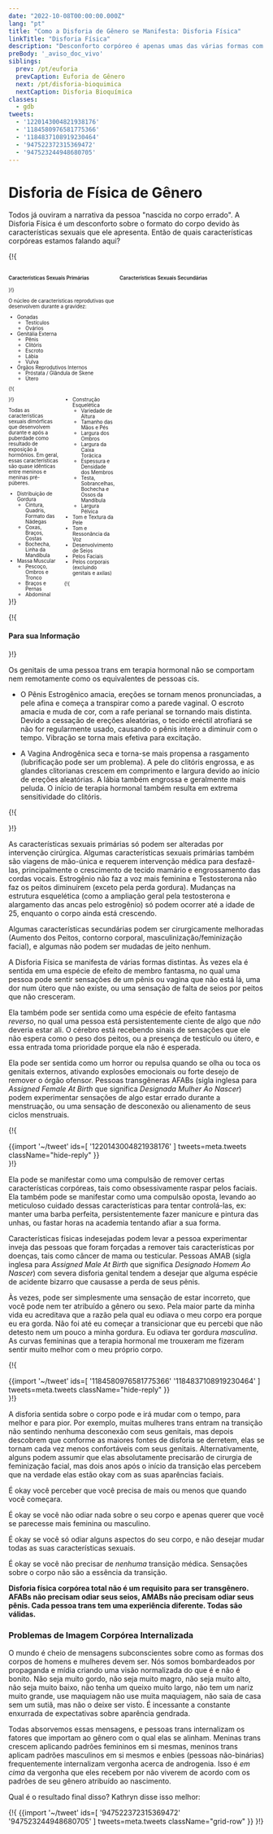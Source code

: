```yaml
---
date: "2022-10-08T00:00:00.000Z"
lang: "pt"
title: "Como a Disforia de Gênero se Manifesta: Disforia Física"
linkTitle: "Disforia Física"
description: "Desconforto corpóreo é apenas umas das várias formas com as quais a Disforia de Gênero se manifesta."
preBody: '_aviso_doc_vivo'
siblings:
  prev: /pt/euforia
  prevCaption: Euforia de Gênero
  next: /pt/disforia-bioquimica
  nextCaption: Disforia Bioquímica
classes:
  - gdb
tweets:
  - '1220143004821938176'
  - '1184580976581775366'
  - '1184837108919230464'
  - '947522372315369472'
  - '947523244948680705'
---
```


# Disforia de Física de Gênero

Todos já ouviram a narrativa da pessoa "nascida no corpo errado". A Disforia Física é um desconforto sobre o formato do corpo devido às características sexuais que ele apresenta. Então de quais características corpóreas estamos falando aqui?

{!{
<style>

.fact-grid h4 { font-weight: 600;grid-row: 1; }

.fact-grid li {break-inside: avoid;}

@media (min-width: 500px) {
  .fact-grid {
    display: grid;
    grid-template-columns: 1fr 2fr;
    grid-template-rows: min-content 1fr;
    grid-column-gap: 1em;
    font-size: 0.7em;
  }

  .fact-grid .two-col { column-count: 2; }
}

</style>
<div class="fact-grid ">
  <h4>Características Sexuais Primárias</h4>
  <div>
}!}

O núcleo de características reprodutivas que desenvolvem durante a gravidez:

- Gonadas
  - Testículos
  - Ovários
- Genitália Externa
  - Pênis
  - Clitóris
  - Escroto
  - Lábia
  - Vulva
- Órgãos Reprodutivos Internos
  - Próstata / Glândula de Skene
  - Útero


{!{ </div>  <h4>Características Sexuais Secundárias</h4>
<div class="two-col"> }!}

Todas as características sexuais dimórficas que desenvolvem durante e após a puberdade como resultado de exposição à hormônios. Em geral, essas características são quase idênticas entre meninos e meninas pré-púberes.

- Distribuição de Gordura
  - Cintura, Quadris, Formato das Nádegas
  - Coxas, Braços, Costas
  - Bochecha, Linha da Mandíbula
- Massa Muscular
  - Pescoço, Ombros e Tronco
  - Braços e Pernas
  - Abdominal
- Construção Esquelética
  - Variedade de Altura
  - Tamanho das Mãos e Pés
  - Largura dos Ombros
  - Largura da Caixa Torácica
  - Espessura e Densidade dos Membros
  - Testa, Sobrancelhas, Bochecha e Ossos da Mandíbula
  - Largura Pélvica
- Tom e Textura da Pele
- Tom e Ressonância da Voz
- Desenvolvimento de Seios
- Pelos Faciais
- Pelos corporais (excluindo genitais e axilas)


{!{ </div></div> }!}

{!{ <div class="gutter"><div class="card"><div class="card-body"><h4 class="card-title">Para sua Informação</h4> }!}

Os genitais de uma pessoa trans em terapia hormonal não se comportam nem remotamente como os equivalentes de pessoas cis.

- O Pênis Estrogênico amacia, ereções se tornam menos pronunciadas, a pele afina e começa a transpirar como a parede vaginal. O escroto amacia e muda de cor, com a rafe perianal se tornando mais distinta. Devido a cessação de ereções aleatórias, o tecido eréctil atrofiará se não for regularmente usado, causando o pênis inteiro a diminuir com o tempo. Vibração se torna mais efetiva para excitação.

- A Vagina Androgênica seca e torna-se mais propensa a rasgamento (lubrificação pode ser um problema). A pele do clitóris engrossa, e as glandes clitorianas crescem em comprimento e largura devido ao início de ereções aleatórias. A lábia também engrossa e geralmente mais peluda. O início de terapia hormonal também resulta em extrema sensitividade do clitóris.

{!{ </div></div></div> }!}

As características sexuais primárias só podem ser alteradas por intervenção cirúrgica. Algumas características sexuais primárias também são viagens de mão-única e requerem intervenção médica para desfazê-las, principalmente o crescimento de tecido mamário e engrossamento das cordas vocais. Estrogênio não faz a voz mais feminina e Testosterona não faz os peitos diminuírem (exceto pela perda gordura). Mudanças na estrutura esquelética (como a ampliação geral pela testosterona e alargamento das ancas pelo estrogênio) só podem ocorrer até a idade de 25, enquanto o corpo ainda está crescendo.

Algumas características secundárias podem ser cirurgicamente melhoradas (Aumento dos Peitos, contorno corporal, masculinização/feminização facial), e algumas não podem ser mudadas de jeito nenhum.

A Disforia Física se manifesta de várias formas distintas. Às vezes ela é sentida em uma espécie de efeito de membro fantasma, no qual uma pessoa pode sentir sensações de um pênis ou vagina que não está lá, uma dor num útero que não existe, ou uma sensação de falta de seios por peitos que não cresceram.

Ela também pode ser sentida como uma espécie de efeito fantasma *reverso*, no qual uma pessoa está persistentemente ciente de algo que *não* deveria estar ali. O cérebro está recebendo sinais de sensações que ele não espera como o peso dos peitos, ou a presença de testículo ou útero, e essa entrada toma prioridade porque ela não é esperada.

Ela pode ser sentida como um horror ou repulsa quando se olha ou toca os genitais externos, ativando explosões emocionais ou forte desejo de remover o órgão ofensor. Pessoas transgêneras AFABs (sigla inglesa para <em lang="en">Assigned Female At Birth</em> que significa <em>Designada Mulher Ao Nascer</em>) podem experimentar sensações de algo estar errado durante a menstruação, ou uma sensação de desconexão ou alienamento de seus ciclos menstruais.

{!{ <div class="gutter">{{import '~/tweet' ids=[
  '1220143004821938176'
] tweets=meta.tweets className="hide-reply" }}</div> }!}

Ela pode se manifestar como uma compulsão de remover certas características corpóreas, tais como obsessivamente raspar pelos faciais. Ela também pode se manifestar como uma compulsão oposta, levando ao meticuloso cuidado dessas características para tentar controlá-las, ex: manter uma barba perfeita, persistentemente fazer manicure e pintura das unhas, ou fastar horas na academia tentando afiar a sua forma.

Características físicas indesejadas podem levar a pessoa experimentar inveja das pessoas que foram forçadas a remover tais características por doenças, tais como câncer de mama ou testicular. Pessoas AMAB (sigla inglesa para <em lang="en">Assigned Male At Birth</em> que significa <em>Designado Homem Ao Nascer</em>) com severa disforia genital tendem a desejar que alguma espécie de acidente bizarro que causasse a perda de seus pênis.

Às vezes, pode ser simplesmente uma sensação de estar incorreto, que você pode nem ter atribuído a gênero ou sexo. Pela maior parte da minha vida eu acreditava que a razão pela qual eu odiava o meu corpo era porque eu era gorda. Não foi até eu começar a transicionar que eu percebi que não detesto nem um pouco a minha gordura. Eu odiava ter gordura *masculina*. As curvas femininas que a terapia hormonal me trouxeram me fizeram sentir muito melhor com o meu próprio corpo.

{!{ <div class="gutter">{{import '~/tweet' ids=[
  '1184580976581775366'
  '1184837108919230464'
] tweets=meta.tweets className="hide-reply" }}</div> }!}

A disforia sentida sobre o corpo pode e irá mudar com o tempo, para melhor e para pior. Por exemplo, muitas mulheres trans entram na transição não sentindo nenhuma desconexão com seus genitais, mas depois descobrem que conforme as maiores fontes de disforia se derretem, elas se tornam cada vez menos confortáveis com seus genitais. Alternativamente, alguns podem assumir que elas absolutamente precisarão de cirurgia de feminização facial, mas dois anos após o início da transição elas percebem que na verdade elas estão okay com as suas aparências faciais.

É okay você perceber que você precisa de mais ou menos que quando você começara.

É okay se você não odiar nada sobre o seu corpo e apenas querer que você se parecesse mais feminina ou masculino.

É okay se você só odiar alguns aspectos do seu corpo, e não desejar mudar todas as suas características sexuais.

É okay se você não precisar de *nenhuma* transição médica. Sensações sobre o corpo não são a essência da transição.


**Disforia física corpórea total não é um requisito para ser transgênero. AFABs não precisam odiar seus seios, AMABs não precisam odiar seus pênis. Cada pessoa trans tem uma experiência diferente. Todas são válidas.**

### Problemas de Imagem Corpórea Internalizada

O mundo é cheio de mensagens subconscientes sobre como as formas dos corpos de homens e mulheres devem ser. Nós somos bombardeados por propaganda e mídia criando uma visão normalizada do que é e não é bonito. Não seja muito gordo, não seja muito magro, não seja muito alto, não seja muito baixo, não tenha um queixo muito largo, não tem um nariz muito grande, use maquiagem não use muita maquiagem, não saia de casa sem um sutiã, mas não o deixe ser visto. É incessante a constante enxurrada de expectativas sobre aparência gendrada.

Todas absorvemos essas mensagens, e pessoas trans internalizam os fatores que importam ao gênero com o qual elas se alinham. Meninas trans crescem aplicando padrões femininos em si mesmas, meninos trans aplicam padrões masculinos em si mesmos e enbies (pessoas não-binárias) frequentemente internalizam vergonha acerca de androgenia. Isso é *em cima* da vergonha que eles recebem por não viverem de acordo com os padrões de seu gênero atribuído ao nascimento.

Qual é o resultado final disso? Kathryn disse isso melhor:

{!{ {{import '~/tweet' ids=[
  '947522372315369472'
  '947523244948680705'
] tweets=meta.tweets className="grid-row" }} }!}

